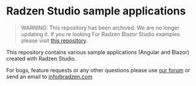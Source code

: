 # Radzen Studio sample applications

> WARNING: This repository has been archived. We are no longer updating it. If you re looking For Radzen Blazor Studio examples please visit [this repository](https://github.com/radzenhq/radzen-blazor-studio).

This repository contains various sample applications (Angular and Blazor) created with Radzen Studio.

For bugs, feature requests or any other questions please use [our forum](https://forum.radzen.com/) or send an email to info@radzen.com
